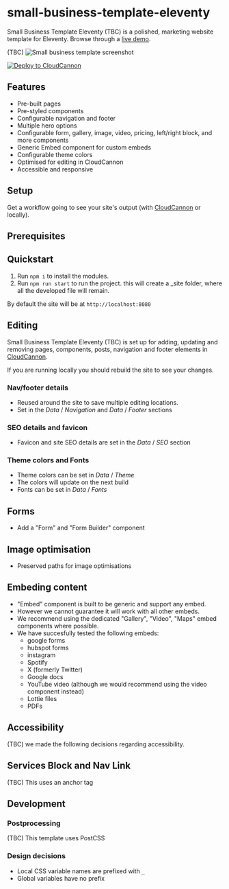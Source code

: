 # small-business-template-eleventy

Small Business Template Eleventy (TBC) is a polished, marketing website template for Eleventy. Browse through a [live demo]( https://plucky-lapwing.cloudvent.net).


(TBC) ![Small business template screenshot](/site/images/_screenshot.png)

[![Deploy to CloudCannon](https://buttons.cloudcannon.com/deploy.svg)](https://app.cloudcannon.com/register#sites/connect/github/CloudCannon/small-business-template-eleventy)

## Features

- Pre-built pages
- Pre-styled components
- Configurable navigation and footer
- Multiple hero options
- Configurable form, gallery, image, video, pricing, left/right block, and more components
- Generic Embed component for custom embeds
- Configurable theme colors
- Optimised for editing in CloudCannon
- Accessible and responsive

## Setup

Get a workflow going to see your site's output (with [CloudCannon](https://app.cloudcannon.com/) or locally).

## Prerequisites

## Quickstart

1. Run `npm i` to install the modules.
2. Run `npm run start` to run the project. this will create a \_site folder, where all the developed file will remain.

By default the site will be at `http://localhost:8080`

## Editing

Small Business Template Eleventy (TBC) is set up for adding, updating and removing pages, components, posts, navigation and footer elements in [CloudCannon](https://app.cloudcannon.com/).

If you are running locally you should rebuild the site to see your changes.

### Nav/footer details

- Reused around the site to save multiple editing locations.
- Set in the *Data* / *Navigation* and *Data* / *Footer* sections

### SEO details and favicon

- Favicon and site SEO details are set in the *Data* / *SEO* section

### Theme colors and Fonts

- Theme colors can be set in *Data* / *Theme*
- The colors will update on the next build
- Fonts can be set in *Data* / *Fonts*

## Forms

- Add a "Form" and "Form Builder" component

## Image optimisation
- Preserved paths for image optimisations

## Embeding content

- "Embed" component is built to be generic and support any embed.
- However we cannot guarantee it will work with all other embeds.
- We recommend using the dedicated "Gallery", "Video", "Maps" embed components where possible.
- We have succesfully tested the following embeds:
    - google forms
    - hubspot forms
    - instagram
    - Spotify
    - X (formerly Twitter)
    - Google docs
    - YouTube video (although we would recommend using the video component instead)
    - Lottie files
    - PDFs

## Accessibility

(TBC) we made the following decisions regarding accessibility.

## Services Block and Nav Link

(TBC) This uses an anchor tag

## Development

### Postprocessing

(TBC) This template uses PostCSS

### Design decisions

- Local CSS variable names are prefixed with `_`
- Global variables have no prefix